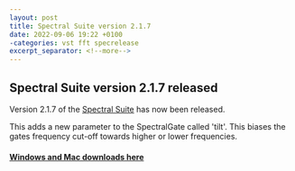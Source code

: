```yaml
---
layout: post
title: Spectral Suite version 2.1.7
date: 2022-09-06 19:22 +0100
-categories: vst fft specrelease
excerpt_separator: <!--more-->
---
```


<section>
<h1>Spectral Suite version 2.1.7 released</h1>
<p>Version 2.1.7 of the <a href="/spectralsuite">Spectral Suite</a> has now been released.</p>
<!--more-->

<p>This adds a new parameter to the SpectralGate called 'tilt'. This biases the gates frequency cut-off towards higher or lower frequencies.</p>
<a href="https://github.com/andrewreeman/SpectralSuite/releases/tag/v2.1.7"><h4>Windows and Mac downloads here</h4></a>

</section>
